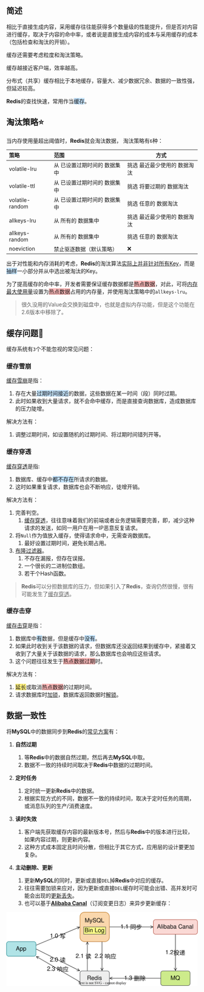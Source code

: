 ## 简述

相比于直接生成内容，采用缓存往往能获得多个数量级的性能提升，但是否对内容进行缓存，取决于内容的命中率，或者说是直接生成内容的成本与采用缓存的成本（包括检查和淘汰的开销）。

缓存还需要考虑粒度和淘汰策略。

缓存越接近客户端，效率越高。

分布式（共享）缓存相比于本地缓存，容量大、减少数据冗余、数据的一致性强，但延迟较高。	

**Redis**的查找快速，常用作当<span style=background:#c2e2ff>缓存</span>。



## 淘汰策略⭐

当内存使用量超出阈值时，**Redis**就会淘汰数据， 淘汰策略有`6`种：

| 策略            | 范围                                  | 方式                                 |
| :-------------- | :------------------------------------ | ------------------------------------ |
| volatile-lru    | 从 已设置过期时间的 数据集中          | 挑选 最近最少使用的 数据淘汰         |
| volatile-ttl    | 从 已设置过期时间的 数据集中          | 挑选 将要过期的         数据淘汰     |
| volatile-random | 从 已设置过期时间的 数据集中          | 挑选 任意的                 数据淘汰 |
| allkeys-lru     | 从 所有的                    数据集中 | 挑选 最近最少使用的 数据淘汰         |
| allkeys-random  | 从 所有的                    数据集中 | 挑选 任意的                 数据淘汰 |
| noeviction      | 禁止驱逐数据（默认策略）              | ❌                                    |

出于对性能和内存消耗的考虑，**Redis**的淘汰算法[实际上并非针对所有Key](https://zhuanlan.zhihu.com/p/142893249)，而是<span style=background:#c2e2ff>抽样</span>一小部分并从中选出被淘汰的Key。

为了提高缓存的命中率，开发者需要保证缓存数据都是<span style=background:#ffb8b8>热点数据</span>，对此，可将<u>内存最大使用量</u>设置为<span style=background:#ffb8b8>热点数据</span>占用的内存量，并使用淘汰策略中的`allkeys-lru`。

> 很久没用的Value会交换到磁盘中，也就是虚拟内存功能，但是这个功能在2.6版本中移除了。



## 缓存问题🌙

缓存系统有`3`个不能忽视的常见问题：

### 缓存雪崩

<u>缓存雪崩</u>是指：

1. 存在大量<span style=background:#c2e2ff>过期时间接近</span>的数据，这些数据在某一时间（段）同时过期。
2. 此时如果收到大量请求，就不会命中缓存，而是直接查询数据库，造成数据库的压力陡增。

解决方法有：
1. 调整过期时间，如设置随机的过期时间、将过期时间错列开等。

### 缓存穿透

<u>缓存穿透</u>是指:

1. 数据库、缓存中<span style=background:#c2e2ff>都不存在</span>所请求的数据。
2. 这时如果重复请求，数据库也会不断响应，徒增开销。

解决方法有：

1. 完善判空。
     1. <u>缓存穿透</u>，往往意味着我们的前端或者业务逻辑需要完善，即，减少这种请求的发送，如同一用户在用一IP恶意反复请求。
2. 将`Null`作为值放入缓存，使得请求命中，无需查询数据库。
   1. 最好设置过期时间，避免长期占用。
3. [布隆过滤器](https://zhuanlan.zhihu.com/p/140772422)。
     1. 不存在漏报，但存在误报。
     2. 一个很长的二进制位数组。
     3. 若干个Hash函数。

> **Redis**可以分担数据库的压力，但如果引入了**Redis**，查询仍然很慢，很有可能发生了<u>缓存穿透</u>。

### 缓存击穿

<u>缓存击穿</u>是指：

1. 数据库中<span style=background:#c2e2ff>有</span>数据，但是缓存中<span style=background:#c2e2ff>没有</span>。
2. 如果此时收到关于该数据的请求，但数据库还没返回结果到缓存中，紧接着又收到了大量关于该数据的请求，那么数据库也会响应这些请求。
3. 这个问题往往发生于<span style=background:#ffb8b8>热点数据过期</span>时。

解决方法有：
1. <span style=background:#ffee7c>延长</span>或取消<span style=background:#ffb8b8>热点数据</span>的过期时间。
2. 请求数据库时<u>加锁</u>，数据库返回数据时<u>解锁</u>。



## 数据一致性

将**MySQL**中的数据同步到**Redis**的[常见方案](https://www.zhihu.com/question/319817091/answer/2110995185)有：

1. **自然过期**
   1. 等**Redis**中的数据自然过期，然后再去**MySQL**中取。
   2. 数据不一致的持续时间取决于**Redis**中数据的过期时间。

2. **定时任务**
   1. 定时统一更新**Redis**中的数据。
   2. 根据实现方式的不同，数据不一致的持续时间，取决于定时任务的周期，或消息队列的生产/消费速度。

3. **读时失效**
   1. 客户端先获取缓存内容的最新版本号，然后与**Redis**中的版本进行比较，如果内容过期，则更新内容。
   2. 这种方式成本固定且时间分散，但相比于其它方式，应用层的设计要更加复杂。

4. **主动删除、更新**
   1. 更新**MySQL**的同时，更新或直接`DEL`掉**Redis**中对应的缓存。
   2. 往往需要加锁来应对，因为更新或直接`DEL`缓存时可能会出错、高并发时可能会出现的<u>更新丢失</u>。
   3. 也可以基于[**Alibaba Canal**](https://github.com/alibaba/canal)（订阅变更日志）来异步更新缓存：


![](../images/8/alibaba_canal.svg)

